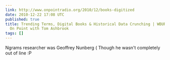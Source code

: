 ```yaml
---
link: http://www.onpointradio.org/2010/12/books-digitized
date: 2010-12-22 17:08 UTC
published: true
title: Trending Terms, Digital Books & Historical Data Crunching | WBUR and NPR -
  On Point with Tom Ashbrook
tags: []
---
```


Ngrams researcher was Geoffrey Nunberg ( Though he wasn't completely out of line :P
